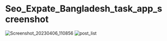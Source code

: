 # Seo_Expate_Bangladesh_task_app_screenshot

![Screenshot_20230406_110856](https://user-images.githubusercontent.com/76183053/230277593-2446d149-24ce-4e99-8a24-413125f1ef78.png)
![post_list](https://user-images.githubusercontent.com/76183053/230277602-1da43d5f-354c-4b36-9ea7-960b7f43e524.png)

